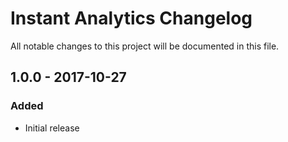 # Instant Analytics Changelog

All notable changes to this project will be documented in this file.

## 1.0.0 - 2017-10-27
### Added
- Initial release
